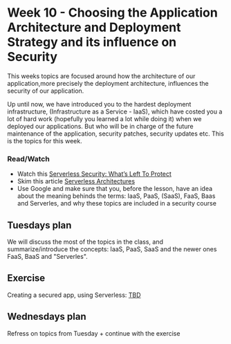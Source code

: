# Week 10 - Choosing the Application Architecture and Deployment Strategy and its influence on Security

This weeks topics are focused around how the architecture of our application,more precisely the deployment architecture, influences the security of our application.

Up until now, we have introduced you to the hardest deployment infrastructure, (Infrastructure as a Service - IaaS), which have costed you a lot of hard work (hopefully you learned a lot while doing it) when we deployed our applications.
But who will be in charge of the future maintenance of the application, security patches, security updates etc. This is the topics for this week.

### Read/Watch

- Watch this [Serverless Security: What’s Left To Protect](https://www.youtube.com/watch?v=CiyUD_rI8D8) 
- Skim this article [Serverless Architectures](https://martinfowler.com/articles/serverless.html) 
- Use Google and make sure that you, before the lesson, have an idea about the meaning behinds the terms: IaaS, PaaS, (SaaS), FaaS, Baas and Serverles, and why these topics are included in a security course

## Tuesdays plan
We will discuss the most of the topics in the class, and summarize/introduce the concepts: IaaS, PaaS, SaaS and the newer ones FaaS, BaaS and "Serverles".

## Exercise
Creating a secured app, using Serverless: [TBD]()

## Wednesdays plan

Refress on topics from Tuesday + continue with the exercise

